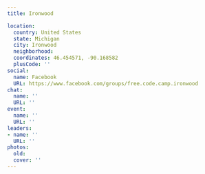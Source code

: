 ```yaml
---
title: Ironwood

location:
  country: United States
  state: Michigan
  city: Ironwood
  neighborhood: 
  coordinates: 46.454571, -90.168582
  plusCode: ''
social:
  name: Facebook
  URL: https://www.facebook.com/groups/free.code.camp.ironwood
chat:
  name: ''
  URL: ''
event:
  name: ''
  URL: ''
leaders:
- name: ''
  URL: ''
photos:
  old: 
  cover: ''
---
```

